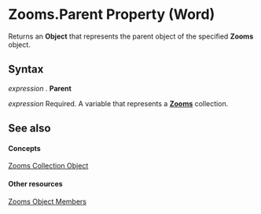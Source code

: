 
# Zooms.Parent Property (Word)

Returns an  **Object** that represents the parent object of the specified **Zooms** object.


## Syntax

 _expression_ . **Parent**

 _expression_ Required. A variable that represents a **[Zooms](1a4d5375-ad91-1eb9-77cb-4a6f8dcc3eb8.md)** collection.


## See also


#### Concepts


[Zooms Collection Object](1a4d5375-ad91-1eb9-77cb-4a6f8dcc3eb8.md)
#### Other resources


[Zooms Object Members](cba764fc-3420-7dac-a17c-76deaa6e6a9e.md)
